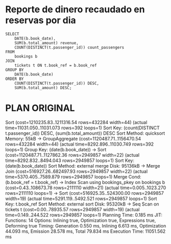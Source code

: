 # Reporte de dinero recaudado en reservas por dia

```
SELECT
	DATE(b.book_date),
	SUM(b.total_amount) revenue,
	COUNT(DISTINCT(t.passenger_id)) count_passengers
FROM 
	bookings b
JOIN 
	tickets t ON t.book_ref = b.book_ref
GROUP BY
	DATE(b.book_date)
ORDER BY
	COUNT(DISTINCT(t.passenger_id)) DESC,
	SUM(b.total_amount) DESC;
```
# PLAN ORIGINAL
Sort  (cost=1210235.83..1211316.54 rows=432284 width=44) (actual time=11031.050..11031.073 rows=392 loops=1)
  Sort Key: (count(DISTINCT t.passenger_id)) DESC, (sum(b.total_amount)) DESC
  Sort Method: quicksort  Memory: 55kB
  ->  GroupAggregate  (cost=1120487.71..1156470.54 rows=432284 width=44) (actual time=8292.896..11030.749 rows=392 loops=1)
        Group Key: (date(b.book_date))
        ->  Sort  (cost=1120487.71..1127862.36 rows=2949857 width=22) (actual time=8292.832..8494.043 rows=2949857 loops=1)
              Sort Key: (date(b.book_date))
              Sort Method: external merge  Disk: 95136kB
              ->  Merge Join  (cost=516927.26..682497.93 rows=2949857 width=22) (actual time=5370.405..7589.879 rows=2949857 loops=1)
                    Merge Cond: (b.book_ref = t.book_ref)
                    ->  Index Scan using bookings_pkey on bookings b  (cost=0.43..108673.78 rows=2111110 width=21) (actual time=0.005..1023.270 rows=2111110 loops=1)
                    ->  Sort  (cost=516925.35..524300.00 rows=2949857 width=19) (actual time=5291.119..5492.521 rows=2949857 loops=1)
                          Sort Key: t.book_ref
                          Sort Method: external sort  Disk: 95320kB
                          ->  Seq Scan on tickets t  (cost=0.00..78935.57 rows=2949857 width=19) (actual time=0.149..244.522 rows=2949857 loops=1)
Planning Time: 0.185 ms
JIT:
  Functions: 14
  Options: Inlining true, Optimization true, Expressions true, Deforming true
  Timing: Generation 0.550 ms, Inlining 6.613 ms, Optimization 44.093 ms, Emission 28.578 ms, Total 79.834 ms
Execution Time: 11051.562 ms

